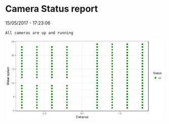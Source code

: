 Camera Status report
================
15/05/2017 - 17:23:06

    All cameras are up and running

![](camreport_files/figure-markdown_github/unnamed-chunk-2-1.png)
